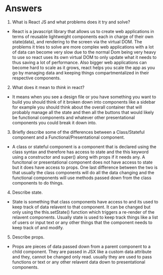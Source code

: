 # Answers

1.  What is React JS and what problems does it try and solve?
  - React is a javascript library that allows us to create web applications in terms of reusable lightweight components each
    in charge of their own state(data), and rendering to the screen via the virtual DOM. The problems it tries to solve are more complex
    web applications with a lot of data can become very slow due to the normal Dom being very heavy to use so react uses its own
    virtual DOM to only update what it needs to thus saving a lot of performance. Also bigger web applications can become hard to
    scale as it grows, react helps you scale the app as you go by managing data and keeping things compartmentalized in their
    respective components. 

2.  What does it mean to _think_ in react?
  - It means when you see a design file or you have something you want to build you should think of it broken down into components
    like a sidebar for example you should think about the overall container that will probably manage all the state and then all the
    buttons that would likely be functional components and whatever other presentational components you could break it down into.

3.  Briefly describe some of the differences between a Class/Stateful component and a Functional/Presentational component.
  - A class or stateful component is a component that is declared using the class syntax and therefore has access to state and the this keyword
    using a constructor and super() along with props if it needs any. A funcitonal or presentational component does not have access to state but
    it does have access to props. One last difference between the two is that usually the class components will do all the data changing and the
    functional components will use methods passed down from the class components to do things. 

4.  Describe state.
  - State is something that class components have access to and its used to keep track of data relavent to that component. It can be changed but
    only using the this.setState() function which triggers a re-render of the relavent components. Usually state is used to keep track things
    like a list of users or input text or any other things that the component needs to keep track of and modify.

5.  Describe props.
  - Props are pieces of data passed down from a parent component to a child component. They are passed in JSX like a custom data attribute and they,
  cannot be changed only read. usually they are used to pass functions or text or any other relavent data down to presentational components.
